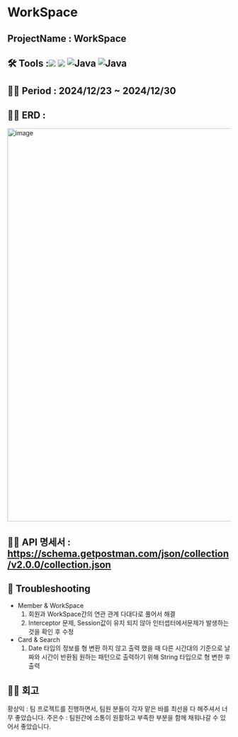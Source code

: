 # WorkSpace 
## ProjectName : WorkSpace
## 🛠️ Tools :<img src="https://img.shields.io/badge/mysql-4479A1?style=for-the-badge&logo=mysql&logoColor=white"> <img src="https://img.shields.io/badge/spring-6DB33F?style=for-the-badge&logo=github&logoColor=Green"> <img alt="Java" src ="https://img.shields.io/badge/Java-007396.svg?&style=for-the-badge&logo=Java&logoColor=white"/>  <img alt="Java" src ="https://img.shields.io/badge/intellijidea-000000.svg?&style=for-the-badge&logo=intellijidea&logoColor=white"/>
## 👨‍💻 Period : 2024/12/23 ~ 2024/12/30
## 👨‍💻 ERD : 
<img width="888" alt="image" src="https://github.com/user-attachments/assets/9ff50bfd-c095-4cf2-9d00-1003b19d452d"/>

## 👨‍💻 API 명세서 : <a-href>https://schema.getpostman.com/json/collection/v2.0.0/collection.json</a-href>

## 🥵 Troubleshooting

- Member & WorkSpace
  1. 회원과 WorkSpace간의 연관 관계 다대다로 풀어서 해결 
  2. Interceptor 문제, Session값이 유지 되지 않아 인터셉터에서문제가 발생하는 것을 확인 후 수정
- Card & Search
  1. Date 타입의 정보를 형 변환 하지 않고 출력 했을 때 다른 시간대의 기준으로 날짜와 시간이 반환됨 원하는 패턴으로 출력하기 위해 String 타입으로 형 변한 후 출력

## 👨‍💻 회고 
황상익 : 팀 프로젝트를 진행하면서, 팀원 분들이 각자 맡은 바를 최선을 다 해주셔서 너무 좋았습니다. 
주은수 : 팀원간에 소통이 원활하고 부족한 부분을 함께 채워나갈 수 있어서 좋았습니다.

